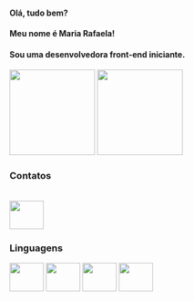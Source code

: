 

#### Olá, tudo bem?

#### Meu nome é Maria Rafaela!

#### Sou uma desenvolvedora front-end iniciante.

<div>
<img height="150em" src="https://github-readme-stats.vercel.app/api?username=All4scka&theme=outrun&show_icons=true"/>

<img height="150em" src="https://github-readme-stats.vercel.app/api/top-langs/?username=All4scka"/>

</div>

### Contatos

<br>
<div>
<a href="https://www.linkedin.com/in/mariarafaelamendonca/">
<img src="https://cdn.jsdelivr.net/gh/devicons/devicon/icons/linkedin/linkedin-original.svg" align="center" height="50" width="60";/>
</a>

<br>

</div>

### Linguagens

<div>
<img src="https://cdn.jsdelivr.net/gh/devicons/devicon/icons/javascript/javascript-original.svg" align="center" height="50" width="60">
<img src="https://cdn.jsdelivr.net/gh/devicons/devicon/icons/html5/html5-original.svg" align="center" height="50" width="60">
<img src="https://cdn.jsdelivr.net/gh/devicons/devicon/icons/css3/css3-original.svg" align="center" height="50" width="60">
<img src="https://cdn.jsdelivr.net/gh/devicons/devicon/icons/vscode/vscode-original.svg" align="center" height="50" width="60">
<link rel="stylesheet" href="https://cdn.jsdelivr.net/gh/devicons/devicon@v2.15.1/devicon.min.css" align="center" height="50" width="60">


</div>
